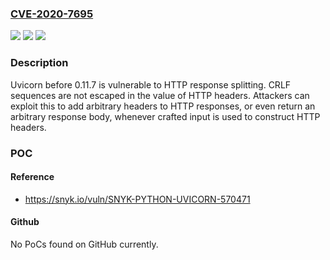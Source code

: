 ### [CVE-2020-7695](https://cve.mitre.org/cgi-bin/cvename.cgi?name=CVE-2020-7695)
![](https://img.shields.io/static/v1?label=Product&message=uvicorn&color=blue)
![](https://img.shields.io/static/v1?label=Version&message=%3E%3D%200%20&color=brighgreen)
![](https://img.shields.io/static/v1?label=Vulnerability&message=HTTP%20Response%20Splitting&color=brighgreen)

### Description

Uvicorn before 0.11.7 is vulnerable to HTTP response splitting. CRLF sequences are not escaped in the value of HTTP headers. Attackers can exploit this to add arbitrary headers to HTTP responses, or even return an arbitrary response body, whenever crafted input is used to construct HTTP headers.

### POC

#### Reference
- https://snyk.io/vuln/SNYK-PYTHON-UVICORN-570471

#### Github
No PoCs found on GitHub currently.

